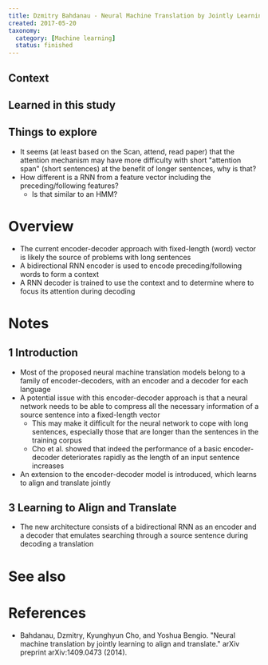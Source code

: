 ```yaml
---
title: Dzmitry Bahdanau - Neural Machine Translation by Jointly Learning to Align and Translate (2015)
created: 2017-05-20
taxonomy:
  category: [Machine learning]
  status: finished
---
```


## Context

## Learned in this study

## Things to explore
* It seems (at least based on the Scan, attend, read paper) that the attention mechanism may have more difficulty with short "attention span" (short sentences) at the benefit of longer sentences, why is that?
* How different is a RNN from a feature vector including the preceding/following features?
	* Is that similar to an HMM?

# Overview
* The current encoder-decoder approach with fixed-length (word) vector is likely the source of problems with long sentences
* A bidirectional RNN encoder is used to encode preceding/following words to form a context
* A RNN decoder is trained to use the context and to determine where to focus its attention during decoding

# Notes
## 1 Introduction
* Most of the proposed neural machine translation models belong to a family of encoder-decoders, with an encoder and a decoder for each language
* A potential issue with this encoder-decoder approach is that a neural network needs to be able to compress all the necessary information of a source sentence into a fixed-length vector
	* This may make it difficult for the neural network to cope with long sentences, especially those that are longer than the sentences in the training corpus
	* Cho et al. showed that indeed the performance of a basic encoder-decoder deteriorates rapidly as the length of an input sentence increases
* An extension to the encoder-decoder model is introduced, which learns to align and translate jointly

## 3 Learning to Align and Translate
* The new architecture consists of a bidirectional RNN as an encoder and a decoder that emulates searching through a source sentence during decoding a translation

# See also

# References
* Bahdanau, Dzmitry, Kyunghyun Cho, and Yoshua Bengio. "Neural machine translation by jointly learning to align and translate." arXiv preprint arXiv:1409.0473 (2014).
